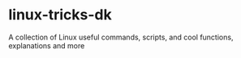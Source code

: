 # linux-tricks-dk
A collection of Linux useful commands, scripts, and cool functions, explanations and more
